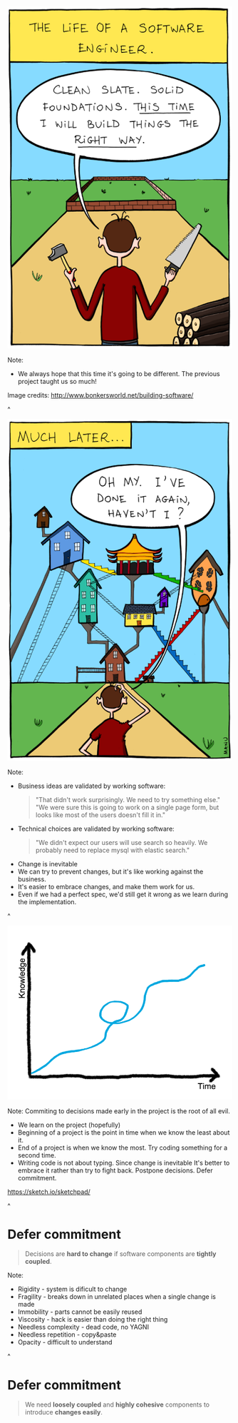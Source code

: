 ![The life of a software engineer](assets/the-life-of-a-software-engineer-1.png "The life of a software engineer")

Note:
* We always hope that this time it's going to be different. The previous project taught us so much!

Image credits: http://www.bonkersworld.net/building-software/

^

![The life of a software engineer](assets/the-life-of-a-software-engineer-2.png "The life of a software engineer")

Note:
* Business ideas are validated by working software:
  > "That didn't work surprisingly. We need to try something else."
  > "We were sure this is going to work on a single page form, but looks like most of the users doesn't fill it in."
* Technical choices are validated by working software:
  > "We didn't expect our users will use search so heavily. We probably need to replace mysql with elastic search."
* Change is inevitable
 * We can try to prevent changes, but it's like working against the business.
 * It's easier to embrace changes, and make them work for us.
 * Even if we had a perfect spec, we'd still get it wrong as we learn during the implementation.


^

![Knowledge over time](assets/knowledge-time.png)

Note:
Commiting to decisions made early in the project is the root of all evil.
 * We learn on the project (hopefully) 
 * Beginning of a project is the point in time when we know the least about it.
 * End of a project is when we know the most. Try coding something for a second time.
 * Writing code is not about typing.
Since change is inevitable It's better to embrace it rather than try to fight back. 
Postpone decisions. Defer commitment.

https://sketch.io/sketchpad/
 
^

# Defer commitment

> Decisions are **hard to change** if software components are **tightly coupled**.

Note:
* Rigidity - system is dificult to change
* Fragility - breaks down in unrelated places when a single change is made
* Immobility - parts cannot be easily reused
* Viscosity - hack is easier than doing the right thing
* Needless complexity - dead code, no YAGNI
* Needless repetition - copy&paste
* Opacity - difficult to understand

^

# Defer commitment

> We need **loosely coupled** and **highly cohesive** components to introduce **changes easily**.

